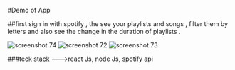 #Demo of App

##first sign in with spotify , the see your playlists and songs , filter them by letters and also see the change in the duration of playlists .

![screenshot 74](https://user-images.githubusercontent.com/21200740/39662642-af0768ec-5082-11e8-9b4e-7d3f66041c2e.png)
![screenshot 72](https://user-images.githubusercontent.com/21200740/39662643-af479a16-5082-11e8-8c4b-2f2ac4631487.png)
![screenshot 73](https://user-images.githubusercontent.com/21200740/39662644-af863c08-5082-11e8-8e4b-6d35a0a94739.png)

###teck stack --->react Js, node Js, spotify api
